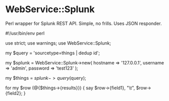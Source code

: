 WebService::Splunk
==================

Perl wrapper for Splunk REST API. Simple, no frills. Uses JSON responder.

  #!/usr/bin/env perl

  use strict;
  use warnings;
  use WebService::Splunk;

  my $query = 'sourcetype=things | dedup id';

  my $splunk = WebService::Splunk->new(
  	hostname => '127.0.0.1',
  	username => 'admin',
  	password => 'test123'
  );

  my $things = $splunk->query($query);

  for my $row (@{$things->{results}}) {
    say $row->{field1}, "\t", $row->{field2};
  }
